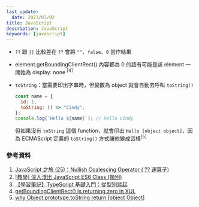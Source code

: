 ```yaml
---
last_update:
  date: 2023/07/02
title: JavaScript
description: JavaScript
keywords: [javascript]
---
```


- `??` 跟 `||` 比較差在 `??` 會將 `""`、`false`、`0` 當作結果
- element.getBoundingClientRect() 內容都為 0 的話有可能是該 element 一開始為 display: none <sup>[4]</sup>
- `toString`：當需要印出字串時，但變數為 object 就會自動去呼叫 `toString()`

  ```javascript
  const name = {
    id: 1,
    toString: () => "Cindy",
  };
  console.log(`Hello ${name}`); // Hello Cindy
  ```

  但如果沒有 `toString` 這個 function，就會印出 `Hello [object object]`，因為 ECMAScript 定義的 `toString()` 方式讓他變成這樣<sup>[5]</sup>

### 參考資料

1. [JavaScript 之旅 (25)：Nullish Coalescing Operator ( ?? 運算子)](https://ithelp.ithome.com.tw/articles/10251710)
2. [[教學] 深入淺出 JavaScript ES6 Class (類別)](https://shubo.io/javascript-class/)
3. [【學習筆記】TypeScript 基礎入門：從型別談起](https://hackmd.io/@Heidi-Liu/typescript#%E5%88%97%E8%88%89%E5%9E%8B%E5%88%A5-enum)
4. [getBoundingClientRect() is returning zero in XUL](https://stackoverflow.com/questions/4576295/getboundingclientrect-is-returning-zero-in-xul)
5. [why Object.prototype.toString return [object Object]](https://stackoverflow.com/questions/27731303/why-object-prototype-tostring-return-object-object)
